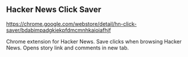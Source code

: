 Hacker News Click Saver
-----------------------

https://chrome.google.com/webstore/detail/hn-click-saver/bdabimpadgkiekpfdmcmnhkaioiafhjf

Chrome extension for Hacker News. Save clicks when browsing Hacker News. Opens story link and comments in new tab.
